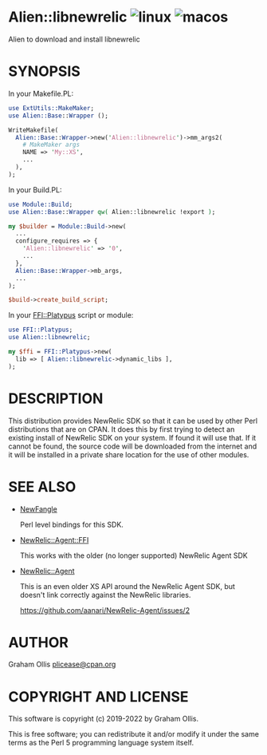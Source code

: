 # Alien::libnewrelic ![linux](https://github.com/uperl/Alien-libnewrelic/workflows/linux/badge.svg) ![macos](https://github.com/uperl/Alien-libnewrelic/workflows/macos/badge.svg)

Alien to download and install libnewrelic

# SYNOPSIS

In your Makefile.PL:

```perl
use ExtUtils::MakeMaker;
use Alien::Base::Wrapper ();

WriteMakefile(
  Alien::Base::Wrapper->new('Alien::libnewrelic')->mm_args2(
    # MakeMaker args
    NAME => 'My::XS',
    ...
  ),
);
```

In your Build.PL:

```perl
use Module::Build;
use Alien::Base::Wrapper qw( Alien::libnewrelic !export );

my $builder = Module::Build->new(
  ...
  configure_requires => {
    'Alien::libnewrelic' => '0',
    ...
  },
  Alien::Base::Wrapper->mb_args,
  ...
);

$build->create_build_script;
```

In your [FFI::Platypus](https://metacpan.org/pod/FFI::Platypus) script or module:

```perl
use FFI::Platypus;
use Alien::libnewrelic;

my $ffi = FFI::Platypus->new(
  lib => [ Alien::libnewrelic->dynamic_libs ],
);
```

# DESCRIPTION

This distribution provides NewRelic SDK so that it can be used by other
Perl distributions that are on CPAN.  It does this by first trying to
detect an existing install of NewRelic SDK on your system.  If found it
will use that.  If it cannot be found, the source code will be downloaded
from the internet and it will be installed in a private share location
for the use of other modules.

# SEE ALSO

- [NewFangle](https://metacpan.org/pod/NewFangle)

    Perl level bindings for this SDK.

- [NewRelic::Agent::FFI](https://metacpan.org/pod/NewRelic::Agent::FFI)

    This works with the older (no longer supported) NewRelic Agent SDK

- [NewRelic::Agent](https://metacpan.org/pod/NewRelic::Agent)

    This is an even older XS API around the NewRelic Agent SDK, but doesn't link correctly against the NewRelic libraries.

    https://github.com/aanari/NewRelic-Agent/issues/2

# AUTHOR

Graham Ollis <plicease@cpan.org>

# COPYRIGHT AND LICENSE

This software is copyright (c) 2019-2022 by Graham Ollis.

This is free software; you can redistribute it and/or modify it under
the same terms as the Perl 5 programming language system itself.
